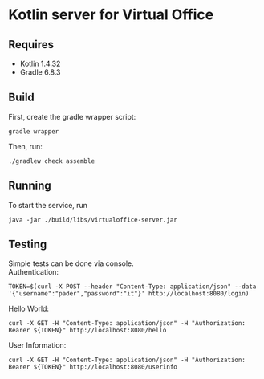 # Kotlin server for Virtual Office

## Requires

- Kotlin 1.4.32
- Gradle 6.8.3

## Build

First, create the gradle wrapper script:

```
gradle wrapper
```

Then, run:

```
./gradlew check assemble
```

## Running

To start the service, run
```
java -jar ./build/libs/virtualoffice-server.jar
```

## Testing
Simple tests can be done via console.  
Authentication:  
```
TOKEN=$(curl -X POST --header "Content-Type: application/json" --data '{"username":"pader","password":"it"}' http://localhost:8080/login)
```  
Hello World:  
```
curl -X GET -H "Content-Type: application/json" -H "Authorization: Bearer ${TOKEN}" http://localhost:8080/hello
```  
User Information:  
```
curl -X GET -H "Content-Type: application/json" -H "Authorization: Bearer ${TOKEN}" http://localhost:8080/userinfo
```
